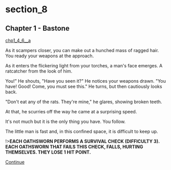 
# section_8

## Chapter 1 - Bastone

[chp1_4_6__a](../../decomp/app/src/main/res/raw/chp1_4_6__a.mp3 ':include :type=audio')

As it scampers closer, you can make out a hunched mass of ragged hair. You ready your weapons at the approach.

As it enters the flickering light from your torches, a man's face emerges. A ratcatcher from the look of him.

You!" He shouts, "Have you seen it?" He notices your weapons drawn. "You have! Good! Come, you must see this." He turns, but then cautiously looks back.

"Don't eat any of the rats. They're mine," he glares, showing broken teeth.

At that, he scurries off the way he came at a surprising speed.

It's not much but it is the only thing you have. You follow.

The little man is fast and, in this confined space, it is difficult to keep up.

!>**EACH OATHSWORN PERFORMS A SURVIVAL CHECK (DIFFICULTY 3).  EACH OATHSWORN THAT FAILS THIS CHECK, FALLS, HURTING THEMSELVES. THEY LOSE 1 HIT POINT.** 

[Continue](output/chapter1/section_10.md)


